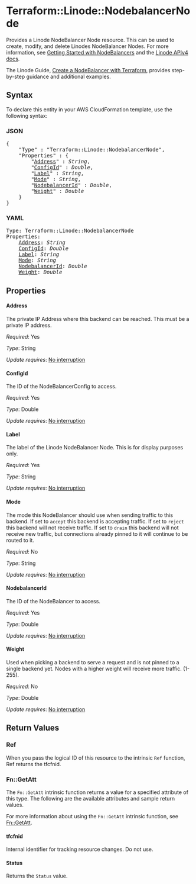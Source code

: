 # Terraform::Linode::NodebalancerNode

Provides a Linode NodeBalancer Node resource.  This can be used to create, modify, and delete Linodes NodeBalancer Nodes.
For more information, see [Getting Started with NodeBalancers](https://www.linode.com/docs/platform/nodebalancer/getting-started-with-nodebalancers/) and the [Linode APIv4 docs](https://developers.linode.com/api/v4#operation/createNodeBalancerNode).

The Linode Guide, [Create a NodeBalancer with Terraform](https://www.linode.com/docs/applications/configuration-management/create-a-nodebalancer-with-terraform/), provides step-by-step guidance and additional examples.

## Syntax

To declare this entity in your AWS CloudFormation template, use the following syntax:

### JSON

<pre>
{
    "Type" : "Terraform::Linode::NodebalancerNode",
    "Properties" : {
        "<a href="#address" title="Address">Address</a>" : <i>String</i>,
        "<a href="#configid" title="ConfigId">ConfigId</a>" : <i>Double</i>,
        "<a href="#label" title="Label">Label</a>" : <i>String</i>,
        "<a href="#mode" title="Mode">Mode</a>" : <i>String</i>,
        "<a href="#nodebalancerid" title="NodebalancerId">NodebalancerId</a>" : <i>Double</i>,
        "<a href="#weight" title="Weight">Weight</a>" : <i>Double</i>
    }
}
</pre>

### YAML

<pre>
Type: Terraform::Linode::NodebalancerNode
Properties:
    <a href="#address" title="Address">Address</a>: <i>String</i>
    <a href="#configid" title="ConfigId">ConfigId</a>: <i>Double</i>
    <a href="#label" title="Label">Label</a>: <i>String</i>
    <a href="#mode" title="Mode">Mode</a>: <i>String</i>
    <a href="#nodebalancerid" title="NodebalancerId">NodebalancerId</a>: <i>Double</i>
    <a href="#weight" title="Weight">Weight</a>: <i>Double</i>
</pre>

## Properties

#### Address

The private IP Address where this backend can be reached. This must be a private IP address.

_Required_: Yes

_Type_: String

_Update requires_: [No interruption](https://docs.aws.amazon.com/AWSCloudFormation/latest/UserGuide/using-cfn-updating-stacks-update-behaviors.html#update-no-interrupt)

#### ConfigId

The ID of the NodeBalancerConfig to access.

_Required_: Yes

_Type_: Double

_Update requires_: [No interruption](https://docs.aws.amazon.com/AWSCloudFormation/latest/UserGuide/using-cfn-updating-stacks-update-behaviors.html#update-no-interrupt)

#### Label

The label of the Linode NodeBalancer Node. This is for display purposes only.

_Required_: Yes

_Type_: String

_Update requires_: [No interruption](https://docs.aws.amazon.com/AWSCloudFormation/latest/UserGuide/using-cfn-updating-stacks-update-behaviors.html#update-no-interrupt)

#### Mode

The mode this NodeBalancer should use when sending traffic to this backend. If set to `accept` this backend is accepting traffic. If set to `reject` this backend will not receive traffic. If set to `drain` this backend will not receive new traffic, but connections already pinned to it will continue to be routed to it.

_Required_: No

_Type_: String

_Update requires_: [No interruption](https://docs.aws.amazon.com/AWSCloudFormation/latest/UserGuide/using-cfn-updating-stacks-update-behaviors.html#update-no-interrupt)

#### NodebalancerId

The ID of the NodeBalancer to access.

_Required_: Yes

_Type_: Double

_Update requires_: [No interruption](https://docs.aws.amazon.com/AWSCloudFormation/latest/UserGuide/using-cfn-updating-stacks-update-behaviors.html#update-no-interrupt)

#### Weight

Used when picking a backend to serve a request and is not pinned to a single backend yet. Nodes with a higher weight will receive more traffic. (1-255).

_Required_: No

_Type_: Double

_Update requires_: [No interruption](https://docs.aws.amazon.com/AWSCloudFormation/latest/UserGuide/using-cfn-updating-stacks-update-behaviors.html#update-no-interrupt)

## Return Values

### Ref

When you pass the logical ID of this resource to the intrinsic `Ref` function, Ref returns the tfcfnid.

### Fn::GetAtt

The `Fn::GetAtt` intrinsic function returns a value for a specified attribute of this type. The following are the available attributes and sample return values.

For more information about using the `Fn::GetAtt` intrinsic function, see [Fn::GetAtt](https://docs.aws.amazon.com/AWSCloudFormation/latest/UserGuide/intrinsic-function-reference-getatt.html).

#### tfcfnid

Internal identifier for tracking resource changes. Do not use.

#### Status

Returns the <code>Status</code> value.

